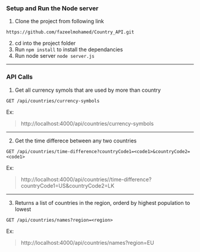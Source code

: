 ### Setup and Run the Node server

1. Clone the project from following link

`https://github.com/fazeelmohamed/Country_API.git`

2. cd into the project folder
3. Run `npm install` to install the dependancies
4. Run node server `node server.js`

---

### API Calls

1. Get all currency symols that are used by more than country

`GET /api/countries/currency-symbols`

Ex:
> http://localhost:4000/api/countries/currency-symbols

---

2. Get the time differece between any two countries 

`GET /api/countries/time-difference?countryCode1=<code1>&countryCode2=<code1>`

Ex:
> http://localhost:4000/api/countries//time-difference?countryCode1=US&countryCode2=LK

---

3. Returns a list of countries in the region, orderd by highest population to lowest 

`GET /api/countries/names?region=<region>`

Ex:
> http://localhost:4000/api/countries/names?region=EU



